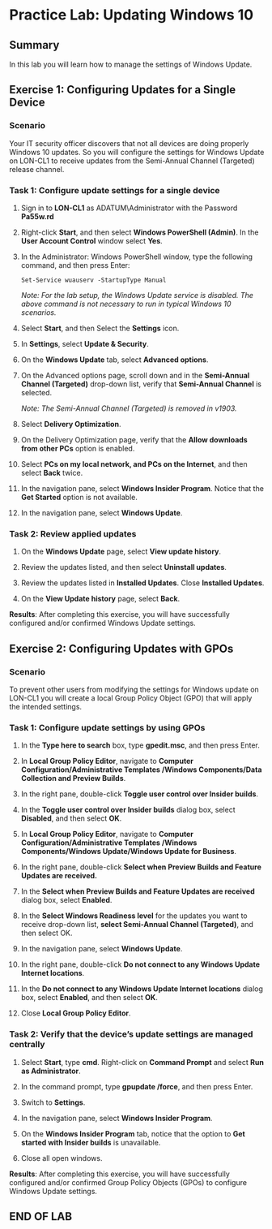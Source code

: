 # Practice Lab: Updating Windows 10

## Summary

In this lab you will learn how to manage the settings of Windows Update.

## Exercise 1: Configuring Updates for a Single Device

### Scenario

Your IT security officer discovers that not all devices are doing properly Windows 10 updates. So you will configure the settings for Windows Update on LON-CL1 to receive updates from the Semi-Annual Channel (Targeted) release channel.

### Task 1: Configure update settings for a single device

1. Sign in to **LON-CL1** as ADATUM\\Administrator with the Password **Pa55w.rd**

1. Right-click **Start**, and then select **Windows PowerShell (Admin)**. In the    **User Account Control** window select **Yes**.

1. In the Administrator: Windows PowerShell window, type the following command,
    and then press Enter:

   ```pwsh
   Set-Service wuauserv -StartupType Manual
   ```

   _Note: For the lab setup, the Windows Update service is disabled. The above command is not necessary to run in typical Windows 10 scenarios._

1. Select **Start**, and then Select the **Settings** icon.

1. In **Settings**, select **Update & Security**.

1. On the **Windows Update** tab, select **Advanced options**.

1. On the Advanced options page, scroll down and in the **Semi-Annual Channel (Targeted)** drop-down list, verify that **Semi-Annual Channel** is selected.

    _Note: The Semi-Annual Channel (Targeted) is removed in v1903._

1. Select **Delivery Optimization**.

1. On the Delivery Optimization page, verify that the **Allow downloads from other
    PCs** option is enabled.

1. Select **PCs on my local network, and PCs on the Internet**, and then select
    **Back** twice.

1. In the navigation pane, select **Windows Insider Program**. Notice that the
    **Get Started** option is not available.

1. In the navigation pane, select **Windows Update**.

### Task 2: Review applied updates

1. On the **Windows Update** page, select **View update history**.

1. Review the updates listed, and then select **Uninstall updates**.

1. Review the updates listed in **Installed Updates**. Close **Installed
    Updates**.

1. On the **View Update history** page, select **Back**.

**Results**: After completing this exercise, you will have successfully configured and/or confirmed Windows Update settings.

## Exercise 2: Configuring Updates with GPOs

### Scenario

To prevent other users from modifying the settings for Windows update on LON-CL1 you will create a local Group Policy Object (GPO) that will apply the intended settings.

### Task 1: Configure update settings by using GPOs

1. In the **Type here to search** box, type **gpedit.msc**, and then press Enter.

1. In **Local Group Policy Editor**, navigate to **Computer
    Configuration/Administrative Templates /Windows Components/Data Collection
    and Preview Builds**.

1. In the right pane, double-click **Toggle user control over Insider builds**.

1. In the **Toggle user control over Insider builds** dialog box, select
    **Disabled**, and then select **OK**.

1. In **Local Group Policy Editor**, navigate to **Computer
    Configuration/Administrative Templates /Windows Components/Windows
    Update/Windows Update for Business**.

1. In the right pane, double-click **Select when Preview Builds and Feature
    Updates are received.**

1. In the **Select when Preview Builds and Feature Updates are received** dialog
    box, select **Enabled**.

1. In the **Select Windows Readiness level** for the updates you want to
    receive drop-down list, **select Semi-Annual Channel (Targeted)**, and then
    select OK.

1. In the navigation pane, select **Windows Update**.

1. In the right pane, double-click **Do not connect to any Windows Update
    Internet locations**.

1. In the **Do not connect to any Windows Update Internet locations** dialog
    box, select **Enabled**, and then select **OK**.

1. Close **Local Group Policy Editor**.

### Task 2: Verify that the device’s update settings are managed centrally  

1. Select **Start**, type **cmd**. Right-click on **Command Prompt** and select
    **Run as Administrator**.

1. In the command prompt, type **gpupdate /force**, and then press Enter.

1. Switch to **Settings**.

1. In the navigation pane, select **Windows Insider Program**.

1. On the **Windows Insider Program** tab, notice that the option to **Get
   started with Insider builds** is unavailable.

1. Close all open windows.

**Results**: After completing this exercise, you will have successfully configured and/or confirmed Group Policy Objects (GPOs) to configure Windows Update settings.

## END OF LAB
